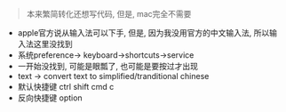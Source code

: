 > 本来繁简转化还想写代码, 但是, mac完全不需要

- apple官方说从输入法可以下手, 但是, 因为我没用官方的中文输入法, 所以输入法这里没找到
- 系统preference-> keyboard->shortcuts->service
 - 一开始没找到, 可能是眼瓢了, 也可能是要按过才出现
 - text -> convert text to simplified/tranditional chinese
 - 默认快捷键 ctrl shift cmd c
 - 反向快捷键 option

